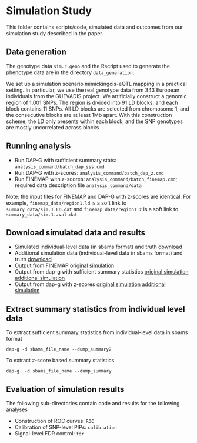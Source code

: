 # Simulation Study

This folder contains scripts/code, simulated data and outcomes from our simulation study described in the paper. 

## Data generation

The genotype data ```sim.r.geno``` and the Rscript used to generate the phenotype data are in the directory ```data_generation```.

We set up a simulation scenario mimickingcis-eQTL mapping in a practical setting. In particular, we use the real genotype data from 343 European individuals from the GUEVADIS project. 
We artificially construct a genomic region of 1,001 SNPs. The region is divided into 91 LD blocks, and each block contains 11 SNPs.  All LD blocks are selected from chromosome 1, and the consecutive blocks are at least 1Mb apart. 
With this construction scheme, the LD only presents within each block, and the SNP genotypes are mostly uncorrelated across blocks



## Running analysis

+ Run DAP-G with sufficient summary stats: ```analysis_command/batch_dap_sss.cmd```
+ Run DAP-G with z-scores: ```analysis_command/batch_dap_z.cmd```
+ Run FINEMAP with z-scores: ```analysis_command/batch_finemap.cmd```; required data description file ```analysis_command/data```

Note: the input files for FINEMAP and DAP-G with z-scores are identical. For example, ```finemap_data/region1.ld``` is a soft link to ```summary_data/sim.1.LD.dat``` and ```finemap_data/region1.z``` is a soft link to ```summary_data/sim.1.zval.dat```


## Download simulated data and results

+ Simulated individual-level data (in sbams format) and truth [download](http://www-personal.umich.edu/~xwen/dapg_sim/sim_data.sbams_truth.tgz)
+ Additional simulation data (individual-level data in sbams format) and truth [download](http://www-personal.umich.edu/~xwen/dapg_sim/additional_sim_data.sbams_truth.tgz)
+ Output from FINEMAP [original simulation](http://www-personal.umich.edu/~xwen/dapg_sim/sim_data.finemap_out.tgz)
+ Output from dap-g with sufficient summary statistics [original simulation](http://www-personal.umich.edu/~xwen/dapg_sim/sim_data.dap_out.tgz) [additional simulation](http://www-personal.umich.edu/~xwen/dapg_sim/additional_sim_data.dap_out.tgz)
+ Output from dap-g with z-scores [original simulation](http://www-personal.umich.edu/~xwen/dapg_sim/sim_data.dap_z_out.tgz) [additional simulation](http://www-personal.umich.edu/~xwen/dapg_sim/additional_sim_data.dap_z_out.tgz)

## Extract summary statistics from individual level data

To extract sufficient summary statistics from individual-level data in sbams format

```
dap-g -d sbams_file_name --dump_summary2
```

To extract z-score based summary statistics 

```
dap-g  -d sbams_file_name --dump_summary
```


## Evaluation of simulation results

The following sub-directories contain code and results for the following analyses

+ Construction of ROC curves: ```ROC```
+ Calibration of SNP-level PIPs: ```calibration```
+ Signal-level FDR control: ```fdr```





